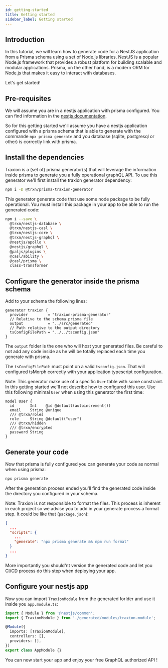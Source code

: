 ```yaml
---
id: getting-started
title: Getting started
sidebar_label: Getting started
---
```


## Introduction

In this tutorial, we will learn how to generate code for a NestJS application from a Prisma schema using a set of
Node.js libraries. NestJS is a popular Node.js framework that provides a robust platform for building scalable and
modular applications. Prisma, on the other hand, is a modern ORM for Node.js that makes it easy to interact with
databases.

Let's get started!

## Pre-requisites

We will assume you are in a nestjs application with prisma configured. You can find information in the [nestjs documentation](https://docs.nestjs.com/recipes/prisma#set-up-prisma).

So for this getting started we'll assume you have a nestjs application configured with a prisma schema that is able to generate with the commande `npx prisma generate` and you database (sqlite, postgresql or other) is correctly link with prisma.

## Install the dependencies

Traxion is a (set of) prisma generator(s) that will leverage the information inside prisma to generate you a fully operational graphQL API. To use this generator we'll first install the traxion generator dependency:

```bash
npm i -D @trxn/prisma-traxion-generator
```

This generator generate code that use some node package to be fully operational. You must install this package in your app to be able to run the generated code:

```bash
npm i --save \
  @trxn/nestjs-database \
  @trxn/nestjs-casl \
  @trxn/nestjs-core \
  @trxn/nestjs-graphql \
  @nestjs/apollo \
  @nestjs/graphql \
  @paljs/plugins \
  @casl/ability \
  @casl/prisma \
  class-transformer
```

## Configure the generator inside the prisma schema

Add to your schema the following lines:

```prisma
generator traxion {
  provider         = "traxion-prisma-generator"
  // Relative to the schema.prisma file
  output           = "../src/generated"
  // Path relative to the output directory
  tsConfigFilePath = "../../tsconfig.json"
}
```

The `output` folder is the one who will host your generated files. Be careful to not add any code inside as he will be totally replaced each time you generate with prisma.

The `tsConfigFilePath` must point on a valid `tsconfig.json`. That will configured tsMorph correctly with your application typescript configuration.

Note: This generator make use of a specific `User` table with some constraint. In this getting started we'll not describe how to configured this user. Use this following minimal `User` when using this generator the first time:

```prisma
model User {
  id       Int    @id @default(autoincrement())
  email    String @unique
  /// @trxn/roles
  role     String @default("user")
  /// @trxn/hidden
  /// @trxn/encrypted
  password String
}
```

## Generate your code

Now that prisma is fully configured you can generate your code as normal when using prisma:

```bash
npx prisma generate
```

After the generation process ended you'll find the generated code inside the directory you configured in your schema.

Note: Traxion is not responsible to format the files. This process is inherent in each project so we advise you to add in your generate process a format step. It could be like that (`package.json`):

```json
{
  ...
  "scripts": {
    ...
    "generate": "npx prisma generate && npm run format"
  }
  ...
}
```

More importantly you should'nt version the generated code and let you CI/CD process do this step when deploying your app.

## Configure your nestjs app

Now you can import `TraxionModule` from the generated forlder and use it inside you `app.module.ts`:

```ts
import { Module } from '@nestjs/common';
import { TraxionModule } from './generated/modules/traxion.module';

@Module({
  imports: [TraxionModule],
  controllers: [],
  providers: [],
})
export class AppModule {}
```

You can now start your app and enjoy your free GraphQL authorized API !

